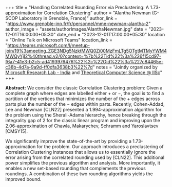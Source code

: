 +++
title = "Handling Correlated Rounding Error via Preclustering: A 1.73-approximation for Correlation Clustering"
author = "Alantha Newman (G-SCOP Laboratory in Grenoble, France)"
author_link = "https://www.grenoble-inp.fr/fr/personnel/mme-newman-alantha-2"
author_image = "assets/authorImages/AlanthaNewman.jpg"
date = "2023-12-01T16:00:00+05:30"
date_end = "2023-12-01T17:00:00+05:30"
location = "Online Talk on Microsoft Teams"
location_link = "https://teams.microsoft.com/l/meetup-join/19%3ameeting_ZGE3NDg5NzktMWQ0Zi00MzFmLTg5OTgtMTMyYWM4MWQyYjI2%40thread.v2/0?context=%7b%22Tid%22%3a%226f15cd97-f6a7-41e3-b2c5-ad4193976476%22%2c%22Oid%22%3a%227c84465e-c38b-4d7a-9a9d-ff0dfa3638b3%22%7d"
notes = "Jointly organized by <a href = "https://www.microsoft.com/en-us/research/lab/microsoft-research-india/" target= "_blank">Microsoft Research Lab - India</a> and <a href='https://www.csa.iisc.ac.in/theoretical-computer-science/' target= "_blank">Theoretical Computer Science @ IISc</a>"
+++

<b>Abstract:</b>
We consider the classic Correlation Clustering problem: Given a complete graph where edges are labelled either + or −, 
the goal is to find a partition of the vertices that minimizes the number of the + edges across parts plus the number 
of the − edges within parts. Recently, Cohen-Addad, Lee and Newman [CLN22] presented a 1.994-approximation algorithm 
for the problem using the Sherali-Adams hierarchy, hence breaking through the integrality gap of 2 for the classic 
linear program and improving upon the 2.06-approximation of Chawla, Makarychev, Schramm and Yaroslavtsev [CMSY15]. 

We significantly improve the state-of-the-art by providing a 1.73-approximation for the problem. Our approach 
introduces a preclustering of Correlation Clustering instances that allows us to essentially ignore the error 
arising from the correlated rounding used by [CLN22]. This additional power simplifies the previous algorithm and 
analysis. More importantly, it enables a new set-based rounding that complements the previous roundings. A combination 
of these two rounding algorithms yields the improved bound.
